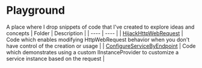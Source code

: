 # Playground
A place where I drop snippets of code that I've created to explore ideas and concepts
| Folder | Description |
| ---- | ---- |
| [HijackHttpWebRequest](HijackHttpWebRequest) | Code which enables modifying HttpWebRequest behavior when you don't have control of the creation or usage |
| [ConfigureServiceByEndpoint](ConfigureServiceByEndpoint) | Code which demonstrates using a custom IInstanceProvider to customize a service instance based on the request |

